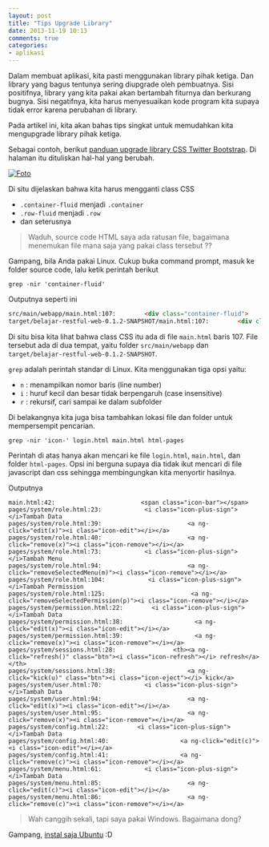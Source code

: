 ```yaml
---
layout: post
title: "Tips Upgrade Library"
date: 2013-11-19 10:13
comments: true
categories: 
- aplikasi
---
```


Dalam membuat aplikasi, kita pasti menggunakan library pihak ketiga. Dan library yang bagus tentunya sering diupgrade oleh pembuatnya. Sisi positifnya, library yang kita pakai akan bertambah fiturnya dan berkurang bugnya. Sisi negatifnya, kita harus menyesuaikan kode program kita supaya tidak error karena perubahan di library.

Pada artikel ini, kita akan bahas tips singkat untuk memudahkan kita mengupgrade library pihak ketiga.

<!--more-->

Sebagai contoh, berikut [panduan upgrade library CSS Twitter Bootstrap](http://getbootstrap.com/getting-started/#migration). Di halaman itu dituliskan hal-hal yang berubah.

[![Foto](http://lh6.googleusercontent.com/-Pf2d8nhVky0/UorYq5A-OGI/AAAAAAAACQE/PGb8mXDC890/panduan-upgrade-bootstrap.png)](http://lh6.googleusercontent.com/-Pf2d8nhVky0/UorYq5A-OGI/AAAAAAAACQE/PGb8mXDC890/panduan-upgrade-bootstrap.png)

Di situ dijelaskan bahwa kita harus mengganti class CSS

* `.container-fluid` menjadi `.container`
* `.row-fluid` menjadi `.row`
* dan seterusnya

> Waduh, source code HTML saya ada ratusan file, bagaimana menemukan file mana saja yang pakai class tersebut ??

Gampang, bila Anda pakai Linux. Cukup buka command prompt, masuk ke folder source code, lalu ketik perintah berikut

```
grep -nir 'container-fluid'
```

Outputnya seperti ini

```html
src/main/webapp/main.html:107:        <div class="container-fluid">
target/belajar-restful-web-0.1.2-SNAPSHOT/main.html:107:        <div class="container-fluid">
```

Di situ bisa kita lihat bahwa class CSS itu ada di file `main.html` baris 107. File tersebut ada di dua tempat, yaitu folder `src/main/webapp` dan `target/belajar-restful-web-0.1.2-SNAPSHOT`.

`grep` adalah perintah standar di Linux. Kita menggunakan tiga opsi yaitu:

* `n` : menampilkan nomor baris (line number)
* `i` : huruf kecil dan besar tidak berpengaruh (case insensitive)
* `r` : rekursif, cari sampai ke dalam subfolder

Di belakangnya kita juga bisa tambahkan lokasi file dan folder untuk mempersempit pencarian.

```
grep -nir 'icon-' login.html main.html html-pages
```

Perintah di atas hanya akan mencari ke file `login.html`, `main.html`, dan folder `html-pages`. Opsi ini berguna supaya dia tidak ikut mencari di file javascript dan css sehingga membingungkan kita menyortir hasilnya.

Outputnya

```
main.html:42:                        <span class="icon-bar"></span>
pages/system/role.html:23:            <i class="icon-plus-sign"></i>Tambah Data
pages/system/role.html:39:                        <a ng-click="edit(x)"><i class="icon-edit"></i></a>
pages/system/role.html:40:                        <a ng-click="remove(x)"><i class="icon-remove"></i></a>
pages/system/role.html:73:            <i class="icon-plus-sign"></i>Tambah Menu
pages/system/role.html:94:                        <a ng-click="removeSelectedMenu(m)"><i class="icon-remove"></i></a>
pages/system/role.html:104:            <i class="icon-plus-sign"></i>Tambah Permission
pages/system/role.html:125:                        <a ng-click="removeSelectedPermission(p)"><i class="icon-remove"></i></a>
pages/system/permission.html:22:        <i class="icon-plus-sign"></i>Tambah Data
pages/system/permission.html:38:                    <a ng-click="edit(x)"><i class="icon-edit"></i></a>
pages/system/permission.html:39:                    <a ng-click="remove(x)"><i class="icon-remove"></i></a>
pages/system/sessions.html:28:                <th><a ng-click="refresh()" class="btn"><i class="icon-refresh"></i> refresh</a></th>
pages/system/sessions.html:38:                    <a ng-click="kick(u)" class="btn"><i class="icon-eject"></i> kick</a>
pages/system/user.html:70:            <i class="icon-plus-sign"></i>Tambah Data
pages/system/user.html:94:                        <a ng-click="edit(x)"><i class="icon-edit"></i></a>
pages/system/user.html:95:                        <a ng-click="remove(x)"><i class="icon-remove"></i></a>
pages/system/config.html:22:        <i class="icon-plus-sign"></i>Tambah Data
pages/system/config.html:40:                    <a ng-click="edit(c)"><i class="icon-edit"></i></a>
pages/system/config.html:41:                    <a ng-click="remove(c)"><i class="icon-remove"></i></a>
pages/system/menu.html:61:            <i class="icon-plus-sign"></i>Tambah Data
pages/system/menu.html:85:                        <a ng-click="edit(c)"><i class="icon-edit"></i></a>
pages/system/menu.html:86:                        <a ng-click="remove(c)"><i class="icon-remove"></i></a>
```


> Wah canggih sekali, tapi saya pakai Windows. Bagaimana dong?

Gampang, [instal saja Ubuntu](http://software.endy.muhardin.com/linux/upgrade-ubuntu/) :D

